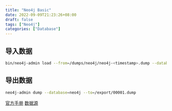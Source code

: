 ```yaml
---
title: "Neo4j Basic"
date: 2022-09-09T21:23:26+08:00
draft: false
tags: ["Neo4j"]
categories: ["Database"]
---
```


## 导入数据

```sh
bin/neo4j-admin load --from=/dumps/neo4j/neo4j-<timestamp>.dump --database=neo4j --force

```

## 导出数据

```sh
neo4j-admin dump --database=neo4j --to=/export/00001.dump
```


[官方手册](https://neo4j.com/docs/operations-manual/current/backup-restore/restore-dump/)
[数据源](https://github.com/neo4j-graph-examples)

